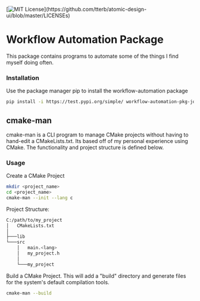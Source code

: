 [![MIT License](https://img.shields.io/apm/l/atomic-design-ui.svg?)](https://github.com/tterb/atomic-design-ui/blob/master/LICENSEs)

# Workflow Automation Package 

This package contains programs to automate some of the things I find myself doing often.

### Installation

Use the package manager pip to install the workflow-automation package

```bash
pip install -i https://test.pypi.org/simple/ workflow-automation-pkg-joshortner
```

## cmake-man

cmake-man is a CLI program to manage CMake projects without having to hand-edit a CMakeLists.txt. Its based off of my personal experience using CMake. The functionality and project structure is defined below.

### Usage

Create a CMake Project

```bash
mkdir <project_name>
cd <project_name>
cmake-man --init --lang c
```

Project Structure:

```bash
C:/path/to/my_project
│   CMakeLists.txt
│
├───lib
└───src
    │   main.<lang>
    │   my_project.h
    │
    └───my_project
```

Build a CMake Project. This will add a "build" directory and generate files for the system's default compilation tools.

```bash
cmake-man --build
```